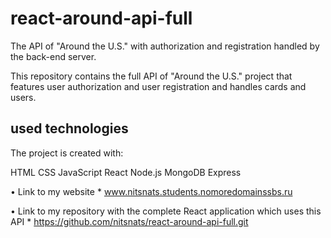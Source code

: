 # react-around-api-full
The API of "Around the U.S." with authorization and registration handled by the back-end server.

This repository contains the full API of "Around the U.S." project that features user authorization and user registration and handles cards and users. 

## used technologies
The project is created with:

HTML
CSS
JavaScript
React
Node.js
MongoDB
Express



•	Link to my website * www.nitsnats.students.nomoredomainssbs.ru
 
•	Link to my repository with the complete React application which uses this API * https://github.com/nitsnats/react-around-api-full.git

